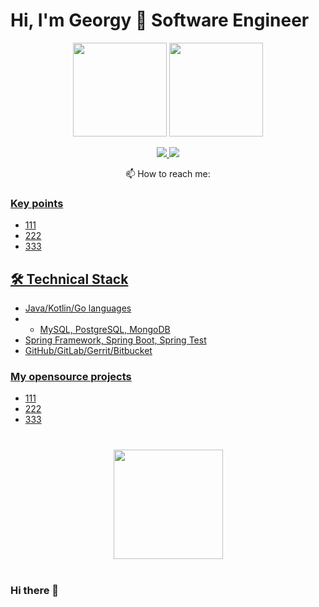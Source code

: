 # Hi, I'm Georgy 👋 Software Engineer

<p align='center'>
	<a href="https://github-readme-stats.vercel.app/api?username=reriver&show_icons=true&count_private=true">
<img height=150 src="https://github-readme-stats.vercel.app/api?username=reriver&show_icons=true&count_private=true"/></a>
	<a href="https://github.com/romankh3/github-readme-stats"><img height=150 src="https://github-readme-stats.vercel.app/api/top-langs/?username=reriver&layout=compact"/></a>
</p>

<p align='center'>
	<a href="https://www.linkedin.com/in/reriver/">
		<img src="https://img.shields.io/badge/linkedin-%230077B5.svg?&style=for-the-badge&logo=linkedin&logoColor=white"/>
	</a>
	<a href="https://t.me/reriver">
		<img src="https://img.shields.io/badge/Telegram-2CA5E0?style=for-the-badge&logo=telegram&logoColor=white"/>
	</a>
<p align='center'> 📫 How to reach me: <a href='mailto:golang.prefer@gmail.com'golang.prefer@gmail.com</a>
</p>

### Key points
* 111
* 222
* 333
## 🛠 Technical Stack
* Java/Kotlin/Go languages
* * MySQL, PostgreSQL, MongoDB
* Spring Framework, Spring Boot, Spring Test
* GitHub/GitLab/Gerrit/Bitbucket
### My opensource projects
* 111
* 222
* 333

<div align="center" style="margin: 40px 0">
	<a href="https://github.com/reriver/github-profile-views-counter"> <img width="175px" src="https://komarev.com/ghpvc/?username=reriver&color=DE002D">
	</a>
</div>


### Hi there 👋

<!--
**reriver/reriver** is a ✨ _special_ ✨ repository because its `README.md` (this file) appears on your GitHub profile.

Here are some ideas to get you started:

- 🔭 I’m currently working on ...
- 🌱 I’m currently learning ...
- 👯 I’m looking to collaborate on ...
- 🤔 I’m looking for help with ...
- 💬 Ask me about ...
- 📫 How to reach me: ...
- 😄 Pronouns: ...
- ⚡ Fun fact: ...
-->
